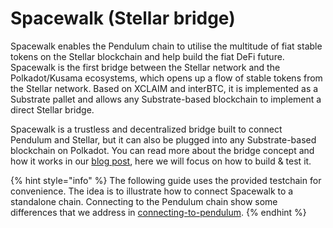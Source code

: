 # Spacewalk (Stellar bridge)

Spacewalk enables the Pendulum chain to utilise the multitude of fiat stable tokens on the Stellar blockchain and help build the fiat DeFi future. Spacewalk is the first bridge between the Stellar network and the Polkadot/Kusama ecosystems, which opens up a flow of stable tokens from the Stellar network. Based on XCLAIM and interBTC, it is implemented as a Substrate pallet and allows any Substrate-based blockchain to implement a direct Stellar bridge.

Spacewalk is a trustless and decentralized bridge built to connect Pendulum and Stellar, but it can also be plugged into any Substrate-based blockchain on Polkadot. You can read more about the bridge concept and how it works in our [blog post](https://pendulum-chain.medium.com/introducing-spacewalk-the-trust-minimized-bridge-between-stellar-and-pendulum-68ddbe7349a0), here we will focus on how to build & test it.

{% hint style="info" %}
The following guide uses the provided testchain for convenience. The idea is to illustrate how to connect Spacewalk to a standalone chain. Connecting to the Pendulum chain show some differences that we address in [connecting-to-pendulum](connecting-to-pendulum/ "mention").
{% endhint %}
